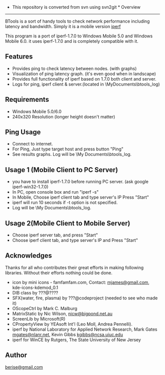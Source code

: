 * This repository is converted from svn using svn2git *
Overview
--------
BTools is a sort of handy tools to check network performance including latency and bandwidth.
Simply it is a mobile version [iperf](https://iperf.fr)

This program is a port of iperf-1.7.0 to Windows Mobile 5.0 and Windows Mobile 6.0.
it uses iperf-1.7.0 and is completely compatible with it. 

Features
--------
 - Provides ping to check latency between nodes. (with graphs) 
 - Visualization of ping latency graph. (it's even good when in landscape)
 - Provides full functionality of iperf based on 1.7.0 both client and server.
 - Logs for ping, iperf client & server.(located in \MyDocuments\btools_log)


Requirements
------------
- Windows Mobile 5.0/6.0
- 240x320 Resolution (longer height doesn't matter)

Ping Usage
----------
- Connect to internet.
- For Ping, Just type target host and press button "Ping"
- See results graphs. Log will be \My Documents\btools_log.


Usage 1 (Mobile Client to PC Server)
-----------------------------------------
- you have to install iperf-1.7.0 before running PC server. (ask google iperf-win32-1.7.0)
- In PC, open console box and run "iperf -s"
- In Mobile, Choose iperf client tab and type server's IP Press "Start"
- iperf will run 10 seconds if -t option is not specified.
- Log will be \My Documents\btools_log.

Usage 2(Mobile Client to Mobile Server)
---------------------------------------------
- Choose iperf server tab, and press "Start"
- Choose iperf client tab, and type server's IP and Press "Start"

Acknowledges
------------
Thanks for all who contributes their great efforts in making following libraries. 
Without their efforts nothing could be done.

 - icon by mini icons - famfamfam.com,  Contact: mjames@gmail.com, kde-icons-kdemod_0.1
 - DIB class by ???@????
 - SFX(water, fire, plasma) by ???@codeproject (needed to see who made it)
 - OScopeCtrl by Mark C. Malburg
 - MatrixStatic by Nic Wilson, nicw@bigpond.net.au
 - ScreenLib by Microsoft(R)
 - CPropertyView by YEAsoft Int'l (Leo Moll, Andrea Pennelli).
 - iperf by National Laboratory for Applied Network Research, 
          Mark Gates <mgates@nlanr.net>,  Kevin Gibbs <kgibbs@ncsa.uiuc.edu> 
 - iperf for WinCE by Rutgers, The State University of New Jersey

Author
------
berise@gmail.com
